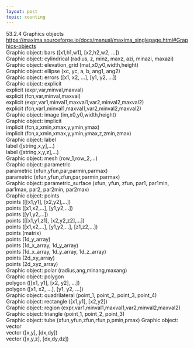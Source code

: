 ```yaml
---
layout: post
topic: counting
---
```

53.2.4 Graphics objects    
<a href="https://maxima.sourceforge.io/docs/manual/maxima_singlepage.html#Graphics-objects" target="_blank">https://maxima.sourceforge.io/docs/manual/maxima_singlepage.html#Graphics-objects</a>     
Graphic object: bars ([x1,h1,w1], [x2,h2,w2, ...])  
Graphic object: cylindrical (radius, z, minz, maxz, azi, minazi, maxazi)  
Graphic object: elevation_grid (mat,x0,y0,width,height)  
Graphic object: ellipse (xc, yc, a, b, ang1, ang2)  
Graphic object: errors ([x1, x2, …], [y1, y2, …])  
Graphic object: explicit  
    explicit (expr,var,minval,maxval)  
    explicit (fcn,var,minval,maxval)  
    explicit (expr,var1,minval1,maxval1,var2,minval2,maxval2)  
    explicit (fcn,var1,minval1,maxval1,var2,minval2,maxval2)  
Graphic object: image (im,x0,y0,width,height)  
Graphic object: implicit  
    implicit (fcn,x,xmin,xmax,y,ymin,ymax)  
    implicit (fcn,x,xmin,xmax,y,ymin,ymax,z,zmin,zmax)  
Graphic object: label  
    label ([string,x,y],...)  
    label ([string,x,y,z],...)  
Graphic object: mesh (row_1,row_2,...)  
Graphic object: parametric  
    parametric (xfun,yfun,par,parmin,parmax)  
    parametric (xfun,yfun,zfun,par,parmin,parmax)  
Graphic object: parametric_surface (xfun, yfun, zfun, par1, par1min, par1max, par2, par2min, par2max)  
Graphic object: points  
    points ([[x1,y1], [x2,y2],...])  
    points ([x1,x2,...], [y1,y2,...])  
    points ([y1,y2,...])  
    points ([[x1,y1,z1], [x2,y2,z2],...])  
    points ([x1,x2,...], [y1,y2,...], [z1,z2,...])  
    points (matrix)  
    points (1d_y_array)  
    points (1d_x_array, 1d_y_array)  
    points (1d_x_array, 1d_y_array, 1d_z_array)  
    points (2d_xy_array)  
    points (2d_xyz_array)  
Graphic object: polar (radius,ang,minang,maxang)  
Graphic object: polygon  
    polygon ([[x1, y1], [x2, y2], …])  
    polygon ([x1, x2, …], [y1, y2, …])  
Graphic object: quadrilateral (point_1, point_2, point_3, point_4)  
Graphic object: rectangle ([x1,y1], [x2,y2])  
Graphic object: region (expr,var1,minval1,maxval1,var2,minval2,maxval2)  
Graphic object: triangle (point_1, point_2, point_3)  
Graphic object: tube (xfun,yfun,zfun,rfun,p,pmin,pmax)
Graphic object: vector  
    vector ([x,y], [dx,dy])  
    vector ([x,y,z], [dx,dy,dz])  
	
